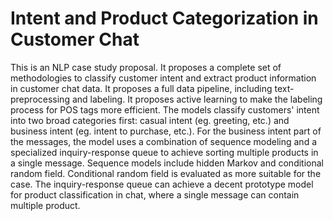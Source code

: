 # Intent and Product Categorization in Customer Chat
This is an NLP case study proposal. It proposes a complete set of methodologies to classify customer intent and extract product information in customer chat data. It proposes a full data pipeline, including text-preprocessing and labeling. It proposes active learning to make the labeling process for POS tags more efficient. The models classify customers' intent into two broad categories first: casual intent (eg. greeting, etc.) and business intent (eg. intent to purchase, etc.). For the business intent part of the messages, the model uses a combination of sequence modeling and a specialized inquiry-response queue to achieve sorting multiple products in a single message. Sequence models include hidden Markov and conditional random field. Conditional random field is evaluated as more suitable for the case. The inquiry-response queue can achieve a decent prototype model for product classification in chat, where a single message can contain multiple product.

